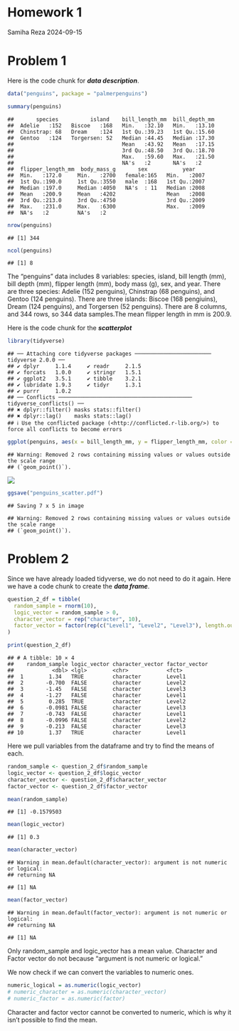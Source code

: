 Homework 1
================
Samiha Reza
2024-09-15

# Problem 1

Here is the code chunk for ***data description***.

``` r
data("penguins", package = "palmerpenguins")

summary(penguins)
```

    ##       species          island    bill_length_mm  bill_depth_mm  
    ##  Adelie   :152   Biscoe   :168   Min.   :32.10   Min.   :13.10  
    ##  Chinstrap: 68   Dream    :124   1st Qu.:39.23   1st Qu.:15.60  
    ##  Gentoo   :124   Torgersen: 52   Median :44.45   Median :17.30  
    ##                                  Mean   :43.92   Mean   :17.15  
    ##                                  3rd Qu.:48.50   3rd Qu.:18.70  
    ##                                  Max.   :59.60   Max.   :21.50  
    ##                                  NA's   :2       NA's   :2      
    ##  flipper_length_mm  body_mass_g       sex           year     
    ##  Min.   :172.0     Min.   :2700   female:165   Min.   :2007  
    ##  1st Qu.:190.0     1st Qu.:3550   male  :168   1st Qu.:2007  
    ##  Median :197.0     Median :4050   NA's  : 11   Median :2008  
    ##  Mean   :200.9     Mean   :4202                Mean   :2008  
    ##  3rd Qu.:213.0     3rd Qu.:4750                3rd Qu.:2009  
    ##  Max.   :231.0     Max.   :6300                Max.   :2009  
    ##  NA's   :2         NA's   :2

``` r
nrow(penguins)
```

    ## [1] 344

``` r
ncol(penguins)
```

    ## [1] 8

The “penguins” data includes 8 variables: species, island, bill length
(mm), bill depth (mm), flipper length (mm), body mass (g), sex, and
year. There are three species: Adelie (152 penguins), Chinstrap (68
penguins), and Gentoo (124 penguins). There are three islands: Biscoe
(168 pengiuins), Dream (124 penguins), and Torgersen (52 penguins).
There are 8 columns, and 344 rows, so 344 data samples.The mean flipper
length in mm is 200.9.

Here is the code chunk for the ***scatterplot***

``` r
library(tidyverse)
```

    ## ── Attaching core tidyverse packages ──────────────────────── tidyverse 2.0.0 ──
    ## ✔ dplyr     1.1.4     ✔ readr     2.1.5
    ## ✔ forcats   1.0.0     ✔ stringr   1.5.1
    ## ✔ ggplot2   3.5.1     ✔ tibble    3.2.1
    ## ✔ lubridate 1.9.3     ✔ tidyr     1.3.1
    ## ✔ purrr     1.0.2     
    ## ── Conflicts ────────────────────────────────────────── tidyverse_conflicts() ──
    ## ✖ dplyr::filter() masks stats::filter()
    ## ✖ dplyr::lag()    masks stats::lag()
    ## ℹ Use the conflicted package (<http://conflicted.r-lib.org/>) to force all conflicts to become errors

``` r
ggplot(penguins, aes(x = bill_length_mm, y = flipper_length_mm, color = species)) + geom_point()
```

    ## Warning: Removed 2 rows containing missing values or values outside the scale range
    ## (`geom_point()`).

![](p8105_HW1_sr4081_markdown_files/figure-gfm/scatterplot-1.png)<!-- -->

``` r
ggsave("penguins_scatter.pdf")
```

    ## Saving 7 x 5 in image

    ## Warning: Removed 2 rows containing missing values or values outside the scale range
    ## (`geom_point()`).

# Problem 2

Since we have already loaded tidyverse, we do not need to do it again.
Here we have a code chunk to create the ***data frame***.

``` r
question_2_df = tibble(
  random_sample = rnorm(10),
  logic_vector = random_sample > 0,
  character_vector = rep("character", 10),
  factor_vector = factor(rep(c("Level1", "Level2", "Level3"), length.out =10)),
)

print(question_2_df)
```

    ## # A tibble: 10 × 4
    ##    random_sample logic_vector character_vector factor_vector
    ##            <dbl> <lgl>        <chr>            <fct>        
    ##  1        1.34   TRUE         character        Level1       
    ##  2       -0.700  FALSE        character        Level2       
    ##  3       -1.45   FALSE        character        Level3       
    ##  4       -1.27   FALSE        character        Level1       
    ##  5        0.285  TRUE         character        Level2       
    ##  6       -0.0981 FALSE        character        Level3       
    ##  7       -0.743  FALSE        character        Level1       
    ##  8       -0.0996 FALSE        character        Level2       
    ##  9       -0.213  FALSE        character        Level3       
    ## 10        1.37   TRUE         character        Level1

Here we pull variables from the dataframe and try to find the means of
each.

``` r
random_sample <- question_2_df$random_sample
logic_vector <- question_2_df$logic_vector
character_vector <- question_2_df$character_vector
factor_vector <- question_2_df$factor_vector

mean(random_sample)
```

    ## [1] -0.1579503

``` r
mean(logic_vector)
```

    ## [1] 0.3

``` r
mean(character_vector)
```

    ## Warning in mean.default(character_vector): argument is not numeric or logical:
    ## returning NA

    ## [1] NA

``` r
mean(factor_vector)
```

    ## Warning in mean.default(factor_vector): argument is not numeric or logical:
    ## returning NA

    ## [1] NA

Only random_sample and logic_vector has a mean value. Character and
Factor vector do not because “argument is not numeric or logical.”

We now check if we can convert the variables to numeric ones.

``` r
numeric_logical = as.numeric(logic_vector)
# numeric_character = as.numeric(character_vector)
# numeric_factor = as.numeric(factor)
```

Character and factor vector cannot be converted to numeric, which is why
it isn’t possible to find the mean.
